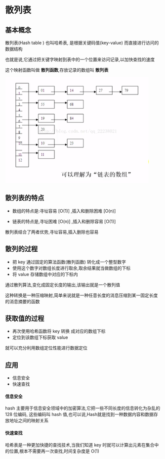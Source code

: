 # 散列表

## 基本概念

散列表(Hash table ) 也叫哈希表, 是根据关键码值(key-value) 而直接进行访问的数据结构

也就是说,它通过把关键字映射到表中的一个位置来访问记录,以加快查找的速度

这个映射函数叫做 **散列函数**,存放记录的数组叫 **散列表**



![image-20200811220245712](../../../assets/image-20200811220245712.png)

## 散列表的特点

- 数组的特点是:寻址容易 [O(1)] ,插入和删除困难 [O(n)]

- 链表的特点是,寻址困难 [O(n)] ,插入和删除容易  [O(1)]

散列表结合了两者优势,寻址容易,插入删除也容易

## 散列的过程

- 把 key 通过固定的算法函数(散列函数) 转化成一个整型数字
- 使用这个数字对数组长度进行取余,取余结果就当做数组的下标
- 将 value 存储数组中对应的下标内

通过散列算法,变化成固定长度的输出,该输出就是一个散列值

这种转换是一种压缩映射,简单来说就是一种任意长度的消息压缩到某一固定长度的消息摘要的函数

## 获取值的过程

- 再次使用哈希函数将 key 转换 成对应的数组下标
- 定位到该数组下标获取 value

就可以充分利用数组定位性能进行数据定位

## 应用

- 信息安全
- 快速查找

#### 信息安全

hash 主要用于信息安全领域中的加密算法,它把一些不同长度的信息转化为杂乱的 128 位编码, 这些编码叫 hash 值,也可以说,Hash就是找到一种数据内容和数据存放地址之间的映射关系

#### 快速查找

哈希表是一种更加快捷的查找技术,当我们知道 key 时就可以计算出元素在集合中的位置,根本不需要再一次查找,时间复杂度是 O(1)

#### 

